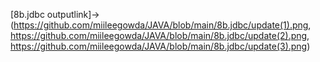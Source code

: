 [8b.jdbc outputlink]->(https://github.com/miileegowda/JAVA/blob/main/8b.jdbc/update(1).png,
https://github.com/miileegowda/JAVA/blob/main/8b.jdbc/update(2).png,
https://github.com/miileegowda/JAVA/blob/main/8b.jdbc/update(3).png)
